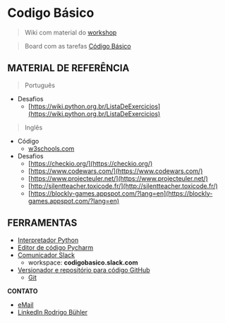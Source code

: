 # Codigo Básico
> Wiki com material do [workshop](https://github.com/rbuhler/codigobasico/wiki)

> Board com as tarefas [Código Básico](https://trello.com/b/zV26lWOk/training-diferencial)

## MATERIAL DE REFERÊNCIA
> Português
* Desafios
  - [https://wiki.python.org.br/ListaDeExercicios](https://wiki.python.org.br/ListaDeExercicios)

> Inglês
* Código
  - [w3schools.com](https://www.w3schools.com/python/default.asp)
* Desafios
  - [https://checkio.org/](https://checkio.org/)
  - [https://www.codewars.com/](https://www.codewars.com/)
  - [https://www.projecteuler.net/](https://www.projecteuler.net/)
  - [http://silentteacher.toxicode.fr/](http://silentteacher.toxicode.fr/)
  - [https://blockly-games.appspot.com/?lang=en](https://blockly-games.appspot.com/?lang=en)

## FERRAMENTAS
- [Interpretador Python](https://www.python.org/)
- [Editor de código Pycharm](https://www.jetbrains.com/pycharm/)
- [Comunicador Slack](https://slack.com/intl/en-br/)
  - workspace:  **codigobasico.slack.com**
- [Versionador e repositório para código GitHub](https://github.com/)
  - [Git](https://git-scm.com/)
  
**CONTATO**
* [eMail](mailto:rodrigo.buhler@ymail.com)
* [LinkedIn Rodrigo Bühler](https://www.linkedin.com/in/rodrigobuhler/)
